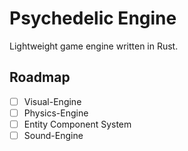 # Psychedelic Engine
Lightweight game engine written in Rust.

## Roadmap
  - [ ] Visual-Engine
  - [ ] Physics-Engine
  - [ ] Entity Component System
  - [ ] Sound-Engine
